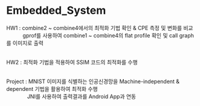 # Embedded_System
HW1 : combine2 ~ combine4에서의 최적화 기법 확인 & CPE 측정 및 변화를 비교 <br/>
&nbsp;&nbsp;&nbsp;&nbsp;&nbsp;&nbsp;&nbsp;&nbsp;&nbsp;&nbsp;&nbsp;gprof를 사용하여 combine1 ~ combine4의 flat profile 확인 및 call graph를 이미지로 출력 <br/><br/>
      
HW2 : 최적화 기법을 적용하여 SSIM 코드의 최적화를 수행 <br/><br/>

Project : MNIST 이미지를 식별하는 인공신경망을 Machine-independent & dependent 기법을 활용하여 최적화 수행 <br/>
&nbsp;&nbsp;&nbsp;&nbsp;&nbsp;&nbsp;&nbsp;&nbsp;&nbsp;&nbsp;&nbsp;&nbsp;&nbsp;&nbsp;JNI를 사용하여 출력결과를 Android App과 연동 <br/>
